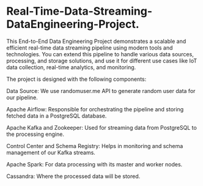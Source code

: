 # Real-Time-Data-Streaming-DataEngineering-Project.
This End-to-End Data Engineering Project demonstrates a scalable and efficient real-time data streaming pipeline using modern tools and technologies. You can extend this pipeline to handle various data sources, processing, and storage solutions, and use it for different use cases like IoT data collection, real-time analytics, and monitoring.

The project is designed with the following components:

Data Source: We use randomuser.me API to generate random user data for our pipeline.

Apache Airflow: Responsible for orchestrating the pipeline and storing fetched data in a PostgreSQL database.

Apache Kafka and Zookeeper: Used for streaming data from PostgreSQL to the processing engine.

Control Center and Schema Registry: Helps in monitoring and schema management of our Kafka streams.

Apache Spark: For data processing with its master and worker nodes.

Cassandra: Where the processed data will be stored.
